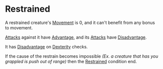 # Restrained

A restrained creature's [Movement](../Combat/Movement.md) is 0, and it can't benefit from any bonus to movement.

[Attacks](../Combat/Attack.md) against it have [Advantage](../Die%20Rolling%20Mechanics/Advantage.md), and its [Attacks](../Combat/Attack.md) have [Disadvantage](../Die%20Rolling%20Mechanics/Disadvantage.md).

It has [Disadvantage](../Die%20Rolling%20Mechanics/Disadvantage.md) on [Dexterity](../../Player%20Characters/Chosen%20Statistics/Dexterity.md) checks.

If the cause of the restrain becomes impossible *(Ex. a creature that has you grappled is push out of range)* then the [Restrained]() condition end.
